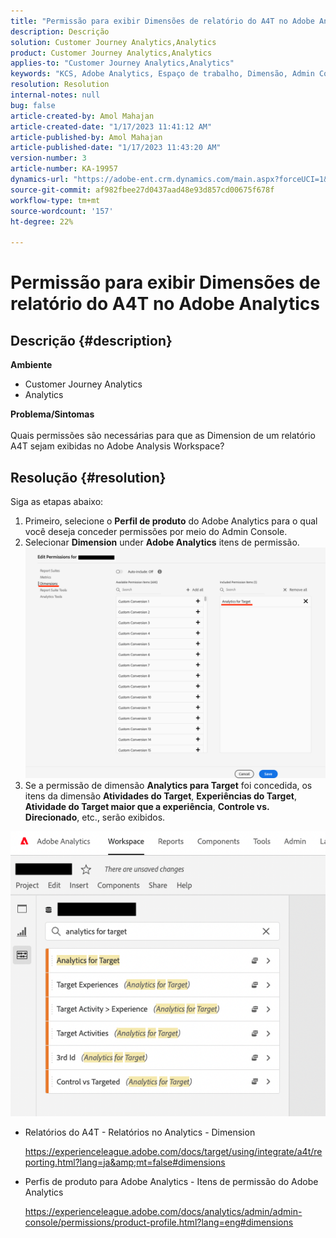 ```yaml
---
title: "Permissão para exibir Dimensões de relatório do A4T no Adobe Analytics"
description: Descrição
solution: Customer Journey Analytics,Analytics
product: Customer Journey Analytics,Analytics
applies-to: "Customer Journey Analytics,Analytics"
keywords: "KCS, Adobe Analytics, Espaço de trabalho, Dimensão, Admin Console"
resolution: Resolution
internal-notes: null
bug: false
article-created-by: Amol Mahajan
article-created-date: "1/17/2023 11:41:12 AM"
article-published-by: Amol Mahajan
article-published-date: "1/17/2023 11:43:20 AM"
version-number: 3
article-number: KA-19957
dynamics-url: "https://adobe-ent.crm.dynamics.com/main.aspx?forceUCI=1&pagetype=entityrecord&etn=knowledgearticle&id=a94a6dd4-5b96-ed11-aad1-6045bd006b3d"
source-git-commit: af982fbee27d0437aad48e93d857cd00675f678f
workflow-type: tm+mt
source-wordcount: '157'
ht-degree: 22%

---
```


# Permissão para exibir Dimensões de relatório do A4T no Adobe Analytics

## Descrição {#description}

<b>Ambiente</b>
- Customer Journey Analytics
- Analytics



<b>Problema/Sintomas</b><br><br>Quais permissões são necessárias para que as Dimension de um relatório A4T sejam exibidas no Adobe Analysis Workspace?<br>

## Resolução {#resolution}

Siga as etapas abaixo:
1. Primeiro, selecione o <b>Perfil de produto</b> do Adobe Analytics para o qual você deseja conceder permissões por meio do Admin Console.
2. Selecionar <b>Dimension</b> under <b>Adobe Analytics</b> itens de permissão.\
   ![](assets/123b13c2-bb08-ed11-82e4-00224809a4ae.png)
3. Se a permissão de dimensão <b>Analytics para Target</b> foi concedida, os itens da dimensão <b>Atividades do Target</b>, <b>Experiências do Target</b>, <b>Atividade do Target maior que a experiência</b>, <b>Controle vs. Direcionado</b>, etc., serão exibidos.


![](assets/8b0bbd95-f4f5-ec11-bb3d-000d3a5b0d3b.png)

- Relatórios do A4T - Relatórios no Analytics - Dimension

   https://experienceleague.adobe.com/docs/target/using/integrate/a4t/reporting.html?lang=ja&amp;mt=false#dimensions
- Perfis de produto para Adobe Analytics - Itens de permissão do Adobe Analytics

   https://experienceleague.adobe.com/docs/analytics/admin/admin-console/permissions/product-profile.html?lang=eng#dimensions


